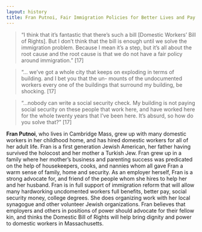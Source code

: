 ```yaml
---
layout: history
title: Fran Putnoi, Fair Immigration Policies for Better Lives and Pay
---
```

> “I think that it’s fantastic that there’s such a bill [Domestic Workers’ Bill of Rights]. But I don’t think that the bill is enough until we solve the immigration problem. Because I mean it’s a step, but it’s all about the root cause and the root cause is that we do not have a fair policy around immigration.” [17]

>“... we’ve got a whole city that keeps on exploding in terms of building. and I bet you that the un- mounts of the undocumented workers every one of the buildings that surround my building, be shocking. [17]

>“...nobody can write a social security check. My building is not paying social security on
these people that work here, and have worked here for the whole twenty years that I’ve been
here. It’s absurd, so how do you solve that?” [17]


**Fran Putnoi**, who lives in Cambridge Mass, grew up with many domestic workers in her childhood home, and has hired domestic workers for all of her adult life. Fran is a first generation Jewish American, her father having survived the holocost and her mother a Turkish Jew. Fran grew up in a family where her mother’s business and parenting success was predicated on the help of housekeepers, cooks, and nannies whom all gave Fran a warm sense of family, home and security. As an employer herself, Fran is a strong advocate for, and friend of the people whom she hires to help her and her husband. Fran is in full support of immigration reform that will allow many hardworking uncdomented workers full benefits, better pay, social security money, college degrees. She does organizing work with her local synagogue and other volunteer Jewish organizations. Fran believes that employers and others in positions of power should advocate for their fellow kin, and thinks the Domestic Bill of Rights will help bring dignity and power to domestic workers in Massachusetts.  
